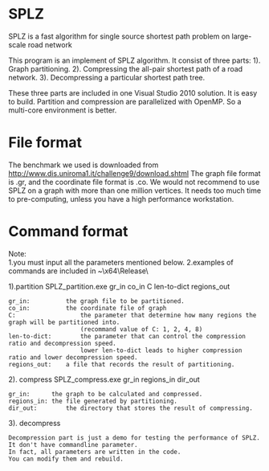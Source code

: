 SPLZ 
===========
SPLZ is a fast algorithm for single source shortest path problem on large-scale road network

This program is an implement of SPLZ algorithm. It consist of three parts:
	1). Graph partitioning.
	2). Compressing the all-pair shortest path of a road network.
	3). Decompressing a particular shortest path tree.

These three parts are included in one Visual Studio 2010 solution.  It is easy to build.
Partition and compression are parallelized with OpenMP. So a multi-core environment is better.
 
 
File format
===========
The benchmark we used is downloaded from http://www.dis.uniroma1.it/challenge9/download.shtml
The graph file format is .gr, and the coordinate file format is .co.
We would not recommend to use SPLZ on a graph with more than one million vertices. 
It needs too much time to pre-computing, unless you have a high performance workstation.


Command format
===========
Note:	
	1.you must input all the parameters mentioned below.
	2.examples of commands are included in ~\x64\Release\
			
1).partition
SPLZ_partition.exe	gr_in co_in C len-to-dict regions_out

	gr_in:			the graph file to be partitioned.
	co_in:			the coordinate file of graph
	C:					the parameter that determine how many regions the graph will be partitioned into. 
						(recommand value of C: 1, 2, 4, 8)
	len-to-dict:		the parameter that can control the compression ratio and decompression speed.
						lower len-to-dict leads to higher compression ratio and lower decompression speed.
	regions_out:	a file that records the result of partitioning.

2). compress
SPLZ_compress.exe  gr_in regions_in dir_out

	gr_in:		the graph to be calculated and compressed.
	regions_in:	the file generated by partitioning.
	dir_out:		the directory that stores the result of compressing.
	
3). decompress

	Decompression part is just a demo for testing the performance of SPLZ. 
	It don't have commandline parameter.
	In fact, all parameters are written in the code.
	You can modify them and rebuild.